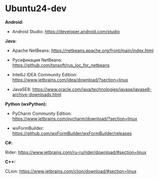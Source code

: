 # Ubuntu24-dev

**Android:**

* Android Studio: https://developer.android.com/studio

**Java:**

* Apache NetBeans: https://netbeans.apache.org/front/main/index.html

* Русификация NetBeans: https://github.com/tsnsoft/rus_loc_for_netbeans

* IntelliJ IDEA Community Edition: https://www.jetbrains.com/idea/download/?section=linux

* JavaSE8: https://www.oracle.com/java/technologies/javase/javase8-archive-downloads.html

**Python (wxPython):**

* PyCharm Community Edition: https://www.jetbrains.com/pycharm/download/?section=linux

* wxFormBuilder: https://github.com/wxFormBuilder/wxFormBuilder/releases

**C#:**

Rider: https://www.jetbrains.com/ru-ru/rider/download/#section=linux

**C++:**

CLion: https://www.jetbrains.com/clion/download/#section=linux
